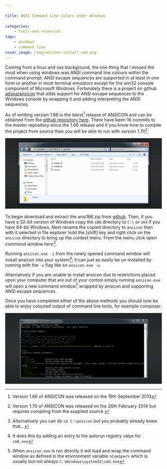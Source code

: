 ```yaml
---

title: ANSI Command Line Colors under Windows

categories:
    - tools-and-resources
tags:
    - windows
    - command line
cover_image: /img/ansicon-install-cmd.png
---
```


Coming from a linux and osx background, the one thing that I missed the most when using windows was ANSI command line colours within the command prompt. ANSI escape sequences are supported in at least in one form or another in most terminal emulators except for the win32 console component of Microsoft Windows. Fortunately there is a project on github [adoxa/ansicon](https://github.com/adoxa/ansicon) that adds support for ANSI escape sequences to the Windows console by wrapping it and adding interpreting the ANSI sequences.

As of writting version 1.66 is the *latest*[^1] release of ANSICON and can be obtained from the [github repository here](https://github.com/adoxa/ansicon/releases). There have been 16 commits to the master repository since the 1.66 release and if you know how to compile the project from source then you will be able to run with version 1.70[^2].

![Installing Ansicon](/img/ansicon-install.png "Installing Ansicon")

To begin download and extract the ansi166.zip from [github](https://github.com/adoxa/ansicon/releases). Then, if you have a 32-bit version of Windows copy the `x86` directory to `C:\` or `x64` if you have 64-bit Windows. Next rename the copied directory to `ansicon` then with it selected in file explorer hold the [shift] key and right click on the `ansicon` directory to bring up the context menu. From the menu click *open command window here*[^3].

Running `ansicon.exe -i` from the newly opened command window will install ansicon into your system[^4]; it can just as easily be un-installed by running with the `-u` flag like so `ansicon.exe -u`. 

Alternatively if you are unable to install ansicon due to restrictions placed upon your computer that are out of your control simply running `ansicon.exe` will open a new command window[^5] wrapped by ansicon and supporting ANSI escape sequences. 

Once you have completed either of the above methods you should now be able to enjoy coloured output of command line tools, for example composer:

![ANSI escape sequences in Windows command window](/img/ansicon-install-cmd.png "ANSI escape sequences in Windows command window")

[^1]: Version 1.66 of ANSICON was released on the 19th September 2013
[^2]: Version 1.70 of ANSICON was released on the 26th February 2014 but requires compiling from the supplied source.
[^3]: Alternatively you can do `cd C:\ansicon` but you probably already knew that&hellip;
[^4]: It does this by adding an entry to the autorun registry valye for `cmd.exe`
[^5]: When `ansicon.exe` is run directly it will load and wrap the command window as defined in the environment variable `%ComSpec%` which is usually but not always `C:\Windows\system32\cmd.exe`